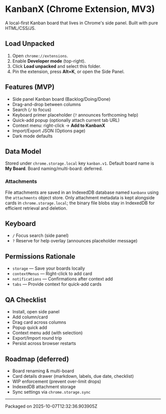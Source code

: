 # KanbanX (Chrome Extension, MV3)

A local-first Kanban board that lives in Chrome's side panel. Built with pure HTML/CSS/JS.

## Load Unpacked
1. Open `chrome://extensions`.
2. Enable **Developer mode** (top-right).
3. Click **Load unpacked** and select this folder.
4. Pin the extension, press **Alt+K**, or open the Side Panel.

## Features (MVP)
- Side panel Kanban board (Backlog/Doing/Done)
- Drag-and-drop between columns
- Search (`/` to focus)
- Keyboard primer placeholder (`?` announces forthcoming help)
- Quick-add popup (optionally attach current tab URL)
- Context menu: right-click → **Add to KanbanX**
- Import/Export JSON (Options page)
- Dark mode defaults

## Data Model
Stored under `chrome.storage.local` key `kanban.v1`. Default board name is **My Board**. Board naming/multi-board: deferred.

### Attachments
File attachments are saved in an IndexedDB database named `kanbanx` using the `attachments` object store. Only attachment metadata is kept alongside cards in `chrome.storage.local`; the binary file blobs stay in IndexedDB for efficient retrieval and deletion.

## Keyboard
- `/` Focus search (side panel)
- `?` Reserve for help overlay (announces placeholder message)

## Permissions Rationale
- `storage` — Save your boards locally
- `contextMenus` — Right-click to add card
- `notifications` — Confirmations after context add
- `tabs` — Provide context for quick-add cards

## QA Checklist
- Install, open side panel
- Add column/card
- Drag card across columns
- Popup quick add
- Context menu add (with selection)
- Export/Import round trip
- Persist across browser restarts

## Roadmap (deferred)
- Board renaming & multi-board
- Card details drawer (markdown, labels, due date, checklist)
- WIP enforcement (prevent over-limit drops)
- IndexedDB attachment storage
- Sync settings via `chrome.storage.sync`

---
Packaged on 2025-10-07T12:32:36.903905Z
